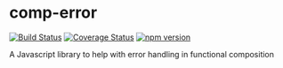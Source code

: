 # comp-error
[![Build Status](https://travis-ci.org/mmcglone/comp-error.svg?branch=master)](https://travis-ci.org/mmcglone/comp-error)
[![Coverage Status](https://coveralls.io/repos/mmcglone/comp-error/badge.svg?branch=master)](https://coveralls.io/r/mmcglone/comp-error?branch=master)
[![npm version](https://badge.fury.io/js/comp-error.svg)](https://badge.fury.io/js/comp-error)

A Javascript library to help with error handling in functional composition
